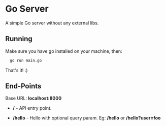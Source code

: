 # Go Server

A simple Go server without any external libs.

## Running

Make sure you have go installed on your machine, then:

```sh
  go run main.go
```

That's it! :)

## End-Points

Base URL: **localhost:8000**

- **/** - API entry point.

- **/hello** - Hello with optional query param. Eg: **/hello** or **/hello?user=foo**
